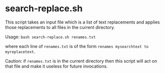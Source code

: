 <!--
     Copyright 2020, Data61, CSIRO (ABN 41 687 119 230)

     SPDX-License-Identifier: CC-BY-SA-4.0
-->

# search-replace.sh

This script takes an input file which is a list of text replacements and
applies those replacements to all files in the current directory.

Usage: `bash search-replace.sh renames.txt`

where each line of `renames.txt` is of the form `renames mysearchtext to
myreplacetext`.

Caution: if `renames.txt` is in the current directory then this script will act
on that file and make it useless for future invocations.
